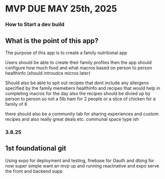 # MVP DUE MAY 25th, 2025

### How to Start a dev build

## What is the point of this app?

The purpose of this app is to create a family nutritional app

Users should be able to create their family profiles then the app should configure how much food and what macros based on person to person healthinfo (should introudce micros later)

Should also be able to spit out recipes that dont include any allergens specified by the family memebers healthinfo and recipes that would help in completing macros for the day
also the recipes should be divied up by person to person so not a 5lb ham for 2 people or a slice of chicken for a family of 8

there should also be a community tab for sharing experiences and custom recipes and also really great deals etc. communal space type ish

### 3.8.25
## 1st foundational git
Using expo for deployment and testing, firebase for Oauth and dbing for now super simple want an mvp up and running
reactnative and expo serve the front and backend supp

